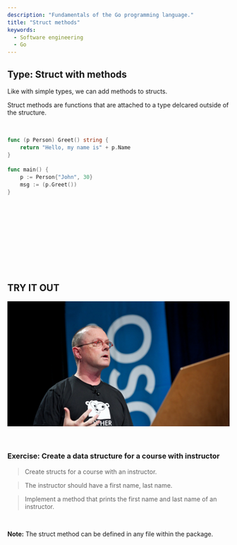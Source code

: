 ```yaml
---
description: "Fundamentals of the Go programming language."
title: "Struct methods"
keywords:
  - Software engineering
  - Go
---
```


## Type: Struct with methods

Like with simple types, we can add methods to structs.

Struct methods are functions that are attached to a type delcared outside of the structure.

</br>

```go
func (p Person) Greet() string {
    return "Hello, my name is" + p.Name
}

func main() {
    p := Person{"John", 30}
    msg := (p.Greet())
}
```

</br>
</br>
</br>
</br>
</br>
</br>
</br>
</br>
</br>

## TRY IT OUT

![Rob Pike](../../images/rob-pike.png)

</br>

### Exercise: Create a data structure for a course with instructor

> Create structs for a course with an instructor.

> The instructor should have a first name, last name.

> Implement a method that prints the first name and last name of an instructor.

</br>

**Note:** The struct method can be defined in any file within the package.

</br>
</br>
